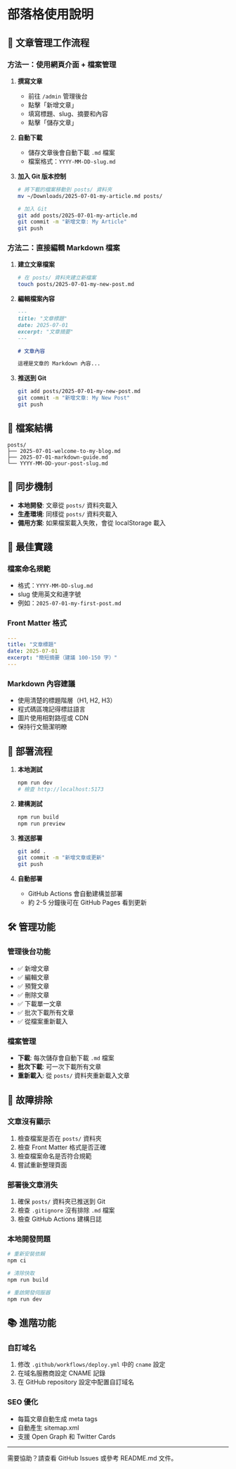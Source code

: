 # 部落格使用說明

## 📝 文章管理工作流程

### 方法一：使用網頁介面 + 檔案管理

1. **撰寫文章**
   - 前往 `/admin` 管理後台
   - 點擊「新增文章」
   - 填寫標題、slug、摘要和內容
   - 點擊「儲存文章」

2. **自動下載**
   - 儲存文章後會自動下載 `.md` 檔案
   - 檔案格式：`YYYY-MM-DD-slug.md`

3. **加入 Git 版本控制**
   ```bash
   # 將下載的檔案移動到 posts/ 資料夾
   mv ~/Downloads/2025-07-01-my-article.md posts/
   
   # 加入 Git
   git add posts/2025-07-01-my-article.md
   git commit -m "新增文章: My Article"
   git push
   ```

### 方法二：直接編輯 Markdown 檔案

1. **建立文章檔案**
   ```bash
   # 在 posts/ 資料夾建立新檔案
   touch posts/2025-07-01-my-new-post.md
   ```

2. **編輯檔案內容**
   ```markdown
   ---
   title: "文章標題"
   date: 2025-07-01
   excerpt: "文章摘要"
   ---
   
   # 文章內容
   
   這裡是文章的 Markdown 內容...
   ```

3. **推送到 Git**
   ```bash
   git add posts/2025-07-01-my-new-post.md
   git commit -m "新增文章: My New Post"
   git push
   ```

## 📁 檔案結構

```
posts/
├── 2025-07-01-welcome-to-my-blog.md
├── 2025-07-01-markdown-guide.md
└── YYYY-MM-DD-your-post-slug.md
```

## 🔄 同步機制

- **本地開發**: 文章從 `posts/` 資料夾載入
- **生產環境**: 同樣從 `posts/` 資料夾載入
- **備用方案**: 如果檔案載入失敗，會從 localStorage 載入

## 🎯 最佳實踐

### 檔案命名規範
- 格式：`YYYY-MM-DD-slug.md`
- slug 使用英文和連字號
- 例如：`2025-07-01-my-first-post.md`

### Front Matter 格式
```yaml
---
title: "文章標題"
date: 2025-07-01
excerpt: "簡短摘要（建議 100-150 字）"
---
```

### Markdown 內容建議
- 使用清楚的標題階層（H1, H2, H3）
- 程式碼區塊記得標註語言
- 圖片使用相對路徑或 CDN
- 保持行文簡潔明瞭

## 🚀 部署流程

1. **本地測試**
   ```bash
   npm run dev
   # 檢查 http://localhost:5173
   ```

2. **建構測試**
   ```bash
   npm run build
   npm run preview
   ```

3. **推送部署**
   ```bash
   git add .
   git commit -m "新增文章或更新"
   git push
   ```

4. **自動部署**
   - GitHub Actions 會自動建構並部署
   - 約 2-5 分鐘後可在 GitHub Pages 看到更新

## 🛠️ 管理功能

### 管理後台功能
- ✅ 新增文章
- ✅ 編輯文章
- ✅ 預覽文章
- ✅ 刪除文章
- ✅ 下載單一文章
- ✅ 批次下載所有文章
- ✅ 從檔案重新載入

### 檔案管理
- **下載**: 每次儲存會自動下載 `.md` 檔案
- **批次下載**: 可一次下載所有文章
- **重新載入**: 從 `posts/` 資料夾重新載入文章

## 🔧 故障排除

### 文章沒有顯示
1. 檢查檔案是否在 `posts/` 資料夾
2. 檢查 Front Matter 格式是否正確
3. 檢查檔案命名是否符合規範
4. 嘗試重新整理頁面

### 部署後文章消失
1. 確保 `posts/` 資料夾已推送到 Git
2. 檢查 `.gitignore` 沒有排除 `.md` 檔案
3. 檢查 GitHub Actions 建構日誌

### 本地開發問題
```bash
# 重新安裝依賴
npm ci

# 清除快取
npm run build

# 重啟開發伺服器
npm run dev
```

## 📚 進階功能

### 自訂域名
1. 修改 `.github/workflows/deploy.yml` 中的 `cname` 設定
2. 在域名服務商設定 CNAME 記錄
3. 在 GitHub repository 設定中配置自訂域名

### SEO 優化
- 每篇文章自動生成 meta tags
- 自動產生 sitemap.xml
- 支援 Open Graph 和 Twitter Cards

---

需要協助？請查看 GitHub Issues 或參考 README.md 文件。
